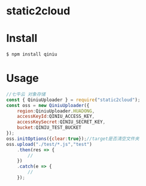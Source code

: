 static2cloud
============

Install
============

```bash
$ npm install qiniu
```

Usage
============

```js
//七牛云 对象存储 
const { QiniuUploader } = require("static2cloud");
const oss = new QiniuUploader({
    region:QiniuUploader.HUADONG,
    accessKeyId:QINIU_ACCESS_KEY,
    accessKeySecret:QINIU_SECRET_KEY,
    bucket:QINIU_TEST_BUCKET
});
oss.initOptions({clear:true});//target是否清空文件夹
oss.upload("./test/*.js","test")
    .then(res => {
        //
    })
    .catch(e => {
        //
    });
```
